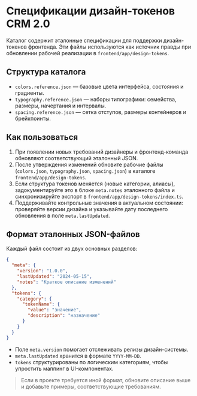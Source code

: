 # Спецификации дизайн-токенов CRM 2.0

Каталог содержит эталонные спецификации для поддержки дизайн-токенов фронтенда. Эти файлы используются как источник правды
при обновлении рабочей реализации в `frontend/app/design-tokens`.

## Структура каталога

- `colors.reference.json` — базовые цвета интерфейса, состояния и градиенты.
- `typography.reference.json` — наборы типографики: семейства, размеры, начертания и интервалы.
- `spacing.reference.json` — сетка отступов, размеры контейнеров и брейкпоинты.

## Как пользоваться

1. При появлении новых требований дизайнеры и фронтенд-команда обновляют соответствующий эталонный JSON.
2. После утверждения изменений обновите рабочие файлы (`colors.json`, `typography.json`, `spacing.json`) в каталоге
   `frontend/app/design-tokens`.
3. Если структура токенов меняется (новые категории, алиасы), задокументируйте это в блоке `meta.notes` эталонного файла и
   синхронизируйте экспорт в `frontend/app/design-tokens/index.ts`.
4. Поддерживайте контрольные значения в актуальном состоянии: проверяйте версии дизайна и указывайте дату последнего
   обновления в поле `meta.lastUpdated`.

## Формат эталонных JSON-файлов

Каждый файл состоит из двух основных разделов:

```json
{
  "meta": {
    "version": "1.0.0",
    "lastUpdated": "2024-05-15",
    "notes": "Краткое описание изменений"
  },
  "tokens": {
    "category": {
      "tokenName": {
        "value": "значение",
        "description": "назначение"
      }
    }
  }
}
```

- Поле `meta.version` помогает отслеживать релизы дизайн-системы.
- `meta.lastUpdated` хранится в формате `YYYY-MM-DD`.
- `tokens` структурированы по логическим категориям, чтобы упростить маппинг в UI-компонентах.

> Если в проекте требуется иной формат, обновите описание выше и добавьте примеры, соответствующие требованиям.


